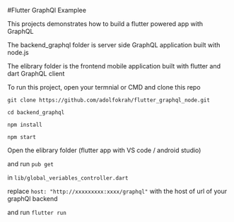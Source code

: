 #Flutter GraphQl Examplee

This projects demonstrates how to build a flutter powered app with GraphQL

The backend_graphql folder is server side GraphQL application built with node.js

The elibrary folder is the frontend mobile application built with flutter and dart GraphQL client


To run this project, open your termnial or CMD and clone this repo

`git clone https://github.com/adolfokrah/flutter_graphql_node.git`

`cd backend_graphql`

`npm install`

`npm start`

Open the elibrary folder (flutter app with VS code / android studio) 

and run `pub get`

in `lib/global_veriables_controller.dart`

replace `host: "http://xxxxxxxxx:xxxx/graphql"` with the host of url of your graphQl backend

and run `flutter run`

